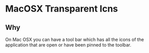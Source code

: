 # MacOSX Transparent Icns

## Why

On Mac OSX you can have a tool bar which has all the icons of the application that are open or have been pinned to the toolbar.
